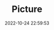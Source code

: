 ---
weight: 1
images:
- /images/edited/73.jpeg
title: Picture
date: 2022-10-24 22:59:53
tags:
- luminar
- work
---